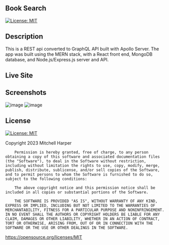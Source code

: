 ## Book Search

[![License: MIT](https://img.shields.io/badge/License-MIT-yellow.svg)](https://opensource.org/licenses/MIT)

## Description

This is a REST api converted to GraphQL API built with Apollo Server. The app was built using the MERN stack, with a React front end, MongoDB database, and Node.js/Express.js server and API.

## Live Site

## Screenshots

![image](https://user-images.githubusercontent.com/111102789/226780591-78391ddc-9a55-4822-bffc-8f69f4d3e6e4.png)
![image](https://user-images.githubusercontent.com/111102789/226781014-c0b57e1d-fd3d-4926-b940-512900717bbc.png)

## License

[![License: MIT](https://img.shields.io/badge/License-MIT-yellow.svg)](https://opensource.org/licenses/MIT)

Copyright 2023 Mitchell Harper

        Permission is hereby granted, free of charge, to any person obtaining a copy of this software and associated documentation files (the "Software"), to deal in the Software without restriction, including without limitation the rights to use, copy, modify, merge, publish, distribute, sublicense, and/or sell copies of the Software, and to permit persons to whom the Software is furnished to do so, subject to the following conditions:

        The above copyright notice and this permission notice shall be included in all copies or substantial portions of the Software.

        THE SOFTWARE IS PROVIDED "AS IS", WITHOUT WARRANTY OF ANY KIND, EXPRESS OR IMPLIED, INCLUDING BUT NOT LIMITED TO THE WARRANTIES OF MERCHANTABILITY, FITNESS FOR A PARTICULAR PURPOSE AND NONINFRINGEMENT. IN NO EVENT SHALL THE AUTHORS OR COPYRIGHT HOLDERS BE LIABLE FOR ANY CLAIM, DAMAGES OR OTHER LIABILITY, WHETHER IN AN ACTION OF CONTRACT, TORT OR OTHERWISE, ARISING FROM, OUT OF OR IN CONNECTION WITH THE SOFTWARE OR THE USE OR OTHER DEALINGS IN THE SOFTWARE.

https://opensource.org/licenses/MIT

